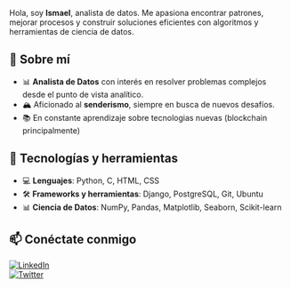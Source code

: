 Hola, soy **Ismael**, analista de datos. Me apasiona encontrar patrones, mejorar procesos y construir soluciones eficientes con algoritmos y herramientas de ciencia de datos.  

## 🚀 Sobre mí  
- 📊 **Analista de Datos** con interés en resolver problemas complejos desde el punto de vista analítico. 
- 🏔️ Aficionado al **senderismo**, siempre en busca de nuevos desafíos.
- 📚 En constante aprendizaje sobre tecnologias nuevas (blockchain principalmente)

## 🔧 Tecnologías y herramientas  
- 💻 **Lenguajes**: Python, C, HTML, CSS  
- 🛠️ **Frameworks y herramientas**: Django, PostgreSQL, Git, Ubuntu  
- 📊 **Ciencia de Datos**: NumPy, Pandas, Matplotlib, Seaborn, Scikit-learn  

## 📫 Conéctate conmigo  
[![LinkedIn](https://img.shields.io/badge/LinkedIn-0077B5?style=for-the-badge&logo=linkedin&logoColor=white)](https://www.linkedin.com/in/IsmaelDatos/)  
[![Twitter](https://img.shields.io/badge/Twitter-000000?style=for-the-badge&logo=x&logoColor=white)](https://x.com/0xMael_Datos)  

